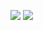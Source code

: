 ![](https://github-readme-stats.vercel.app/api?username=zinccat&show_icons=true)
![](https://github-readme-stats.vercel.app/api/top-langs/?username=zinccat&layout=compact)
